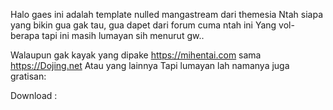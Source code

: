 Halo gaes ini adalah template nulled mangastream dari themesia
Ntah siapa yang bikin gua gak tau, gua dapet dari forum cuma ntah ini 
Yang vol- berapa tapi ini masih lumayan sih menurut gw..
 
Walaupun gak kayak yang dipake https://mihentai.com sama https://Dojing.net 
Atau yang lainnya Tapi lumayan lah namanya juga gratisan:

Download : 
